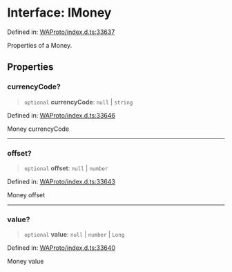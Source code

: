 # Interface: IMoney

Defined in: [WAProto/index.d.ts:33637](https://github.com/Fokusdotid/Baileys/blob/86ad0f8078178c8586062ad3364a59e068f4b3b2/WAProto/index.d.ts#L33637)

Properties of a Money.

## Properties

### currencyCode?

> `optional` **currencyCode**: `null` \| `string`

Defined in: [WAProto/index.d.ts:33646](https://github.com/Fokusdotid/Baileys/blob/86ad0f8078178c8586062ad3364a59e068f4b3b2/WAProto/index.d.ts#L33646)

Money currencyCode

***

### offset?

> `optional` **offset**: `null` \| `number`

Defined in: [WAProto/index.d.ts:33643](https://github.com/Fokusdotid/Baileys/blob/86ad0f8078178c8586062ad3364a59e068f4b3b2/WAProto/index.d.ts#L33643)

Money offset

***

### value?

> `optional` **value**: `null` \| `number` \| `Long`

Defined in: [WAProto/index.d.ts:33640](https://github.com/Fokusdotid/Baileys/blob/86ad0f8078178c8586062ad3364a59e068f4b3b2/WAProto/index.d.ts#L33640)

Money value
